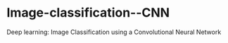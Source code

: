 # Image-classification--CNN
Deep learning: Image Classification using a Convolutional Neural Network

